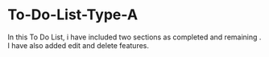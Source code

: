 # To-Do-List-Type-A
In this To Do List, i have included two sections as completed and remaining . I have also added edit and delete features.
